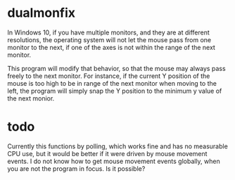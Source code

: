 # dualmonfix

In Windows 10, if you have multiple monitors, and they are at different resolutions, the operating system will not let the mouse pass from one monitor
to the next, if one of the axes is not within the range of the next monitor.

This program will modify that behavior, so  that the mouse may always pass freely to the next monitor.  For instance,
if the current Y position of the mouse is too high to be in range of the next monitor when moving to the left, the program will simply
snap the Y position to the minimum y value of the next monior.

# todo

Currently this functions by polling, which works fine and has no measurable CPU use, but it would be better if it were driven by mouse movement events.  I do not know how to get mouse movement events globally, when you are not the program in focus. Is it possible?  


